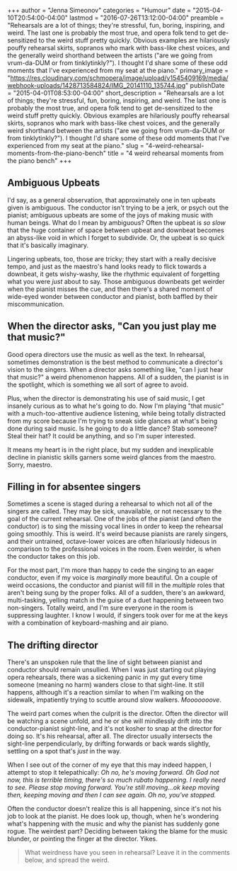 +++
author = "Jenna Simeonov"
categories = "Humour"
date = "2015-04-10T20:54:00-04:00"
lastmod = "2016-07-26T13:12:00-04:00"
preamble = "Rehearsals are a lot of things; they're stressful, fun, boring, inspiring, and weird. The last one is probably the most true, and opera folk tend to get de-sensitized to the weird stuff pretty quickly. Obvious examples are hilariously pouffy rehearsal skirts, sopranos who mark with bass-like chest voices, and the generally weird shorthand between the artists (\"are we going from vrum-da-DUM or from tinklytinkly?\"). I thought I'd share some of these odd moments that I've experienced from my seat at the piano."
primary_image = "https://res.cloudinary.com/schmopera/image/upload/v1545409169/media/webhook-uploads/1428713584824/IMG_20141110_135744.jpg"
publishDate = "2015-04-01T08:53:00-04:00"
short_description = "Rehearsals are a lot of things; they&#039;re stressful, fun, boring, inspiring, and weird. The last one is probably the most true, and opera folk tend to get de-sensitized to the weird stuff pretty quickly. Obvious examples are hilariously pouffy rehearsal skirts, sopranos who mark with bass-like chest voices, and the generally weird shorthand between the artists (&quot;are we going from vrum-da-DUM or from tinklytinkly?&quot;). I thought I&#039;d share some of these odd moments that I&#039;ve experienced from my seat at the piano."
slug = "4-weird-rehearsal-moments-from-the-piano-bench"
title = "4 weird rehearsal moments from the piano bench"
+++

## Ambiguous Upbeats

I'd say, as a general observation, that approximately one in ten upbeats given is ambiguous. The conductor isn't trying to be a jerk, or psych out the pianist; ambiguous upbeats are some of the joys of making music with human beings. What do I mean by ambiguous? Often the upbeat is *so slow* that the huge container of space between upbeat and downbeat becomes an abyss-like void in which I forget to subdivide. Or, the upbeat is so quick that it's basically imaginary. 

Lingering upbeats, too, those are tricky; they start with a really decisive tempo, and just as the maestro's hand looks ready to flick towards a downbeat, it gets wishy-washy, like the rhythmic equivalent of forgetting what you were *just* about to say. Those ambiguous downbeats get weirder when the pianist misses the cue, and then there's a shared moment of wide-eyed wonder between conductor and pianist, both baffled by their miscommunication.

## When the director asks, "Can you just play me that music?"

Good opera directors use the music as well as the text. In rehearsal, sometimes demonstration is the best method to communicate a director's vision to the singers. When a director asks something like, "can I just hear that music?" a weird phenomenon happens. All of a sudden, the pianist is in the spotlight, which is something we all sort of agree to avoid. 

Plus, when the director is demonstrating his use of said music, I get insanely curious as to what he's going to do. Now I'm playing "that music" with a much-too-attentive audience listening, while being totally distracted from my score because I'm trying to sneak side glances at what's being done during said music. Is he going to do a little dance? Stab someone? Steal their hat? It could be anything, and so I'm super interested. 

It means my heart is in the right place, but my sudden and inexplicable decline in pianistic skills garners some weird glances from the maestro. Sorry, maestro.

## Filling in for absentee singers

Sometimes a scene is staged during a rehearsal to which not all of the singers are called. They may be sick, unavailable, or not necessary to the goal of the current rehearsal. One of the jobs of the pianist (and often the conductor) is to sing the missing vocal lines in order to keep the rehearsal going smoothly. This is weird. It's weird because pianists are rarely singers, and their untrained, octave-lower voices are often hilariously hideous in comparison to the professional voices in the room. Even weirder, is when the conductor takes on this job. 

For the most part, I'm more than happy to cede the singing to an eager conductor, even if my voice is *marginally* more beautiful. On a couple of weird occasions, the conductor and pianist will fill in the *multiple* roles that aren't being sung by the proper folks. All of a sudden, there's an awkward, multi-tasking, yelling match in the guise of a duet happening between two non-singers. Totally weird, and I'm sure everyone in the room is suppressing laughter. I know I would, if singers took over for me at the keys with a combination of keyboard-mashing and air piano.

## The drifting director

There's an unspoken rule that the line of sight between pianist and conductor should remain unsullied. When I was just starting out playing opera rehearsals, there was a sickening panic in my gut every time someone (meaning no harm) wanders close to that sight-line. It still happens, although it's a reaction similar to when I'm walking on the sidewalk, impatiently trying to scuttle around slow walkers. *Mooooooove*. 

The weird part comes when the culprit is the director. Often the director will be watching a scene unfold, and he or she will mindlessly drift into the conductor-pianist sight-line, and it's not kosher to snap at the director for doing so. It's his rehearsal, after all. The director usually intersects the sight-line perpendicularly, by drifting forwards or back wards slightly, settling on a spot that's *just* in the way. 

When I see out of the corner of my eye that this may indeed happen, I attempt to stop it telepathically: *Oh no, he's moving forward. Oh God not now, this is terrible timing, there's so much rubato happening. I really need to see. Please stop moving forward. You're still moving...ok keep moving then, keeping moving and then I can see again. Oh no, you've stopped.*

Often the conductor doesn't realize this is all happening, since it's not his job to look at the pianist. He does look up, though, when he's wondering what's happening with the music and why the pianist has suddenly gone rogue. The weirdest part? Deciding between taking the blame for the music blunder, or pointing the finger at the director. Yikes.

>What weirdness have you seen in rehearsal? Leave it in the comments below, and spread the weird.

